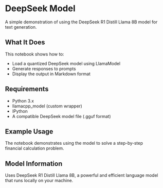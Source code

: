 # DeepSeek Model

A simple demonstration of using the DeepSeek R1 Distill Llama 8B model for text generation.

## What It Does

This notebook shows how to:
- Load a quantized DeepSeek model using LlamaModel
- Generate responses to prompts
- Display the output in Markdown format

## Requirements

- Python 3.x
- llamacpp_model (custom wrapper)
- IPython
- A compatible DeepSeek model file (.gguf format)

## Example Usage

The notebook demonstrates using the model to solve a step-by-step financial calculation problem.

## Model Information

Uses DeepSeek R1 Distill Llama 8B, a powerful and efficient language model that runs locally on your machine.
